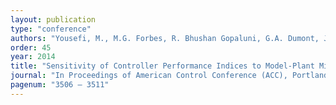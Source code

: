 ```yaml
---
layout: publication
type: "conference"
authors: "Yousefi, M., M.G. Forbes, R. Bhushan Gopaluni, G.A. Dumont, J. Backstrom, A. Malhotra"
order: 45
year: 2014
title: "Sensitivity of Controller Performance Indices to Model-Plant Mismatch: An Application to Paper Machine Control"
journal: "In Proceedings of American Control Conference (ACC), Portland, USA"
pagenum: "3506 – 3511"
---
```

